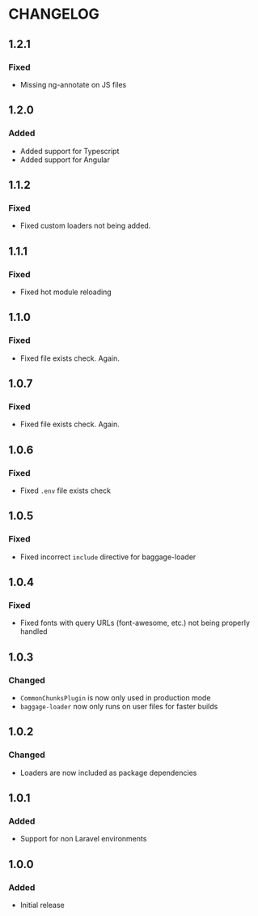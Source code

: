 # CHANGELOG

## 1.2.1
### Fixed
- Missing ng-annotate on JS files

## 1.2.0
### Added
- Added support for Typescript
- Added support for Angular

## 1.1.2
### Fixed
- Fixed custom loaders not being added.

## 1.1.1
### Fixed
- Fixed hot module reloading

## 1.1.0
### Fixed
- Fixed file exists check. Again.

## 1.0.7
### Fixed
- Fixed file exists check. Again.

## 1.0.6
### Fixed
- Fixed `.env` file exists check

## 1.0.5
### Fixed
- Fixed incorrect `include` directive for baggage-loader

## 1.0.4
### Fixed
- Fixed fonts with query URLs (font-awesome, etc.) not being properly handled

## 1.0.3
### Changed
- `CommonChunksPlugin` is now only used in production mode
- `baggage-loader` now only runs on user files for faster builds

## 1.0.2
### Changed
- Loaders are now included as package dependencies

## 1.0.1
### Added
- Support for non Laravel environments

## 1.0.0
### Added
- Initial release
